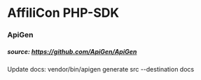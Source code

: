 # AffiliCon PHP-SDK

### ApiGen
##### source: https://github.com/ApiGen/ApiGen
Update docs: vendor/bin/apigen generate src --destination docs
